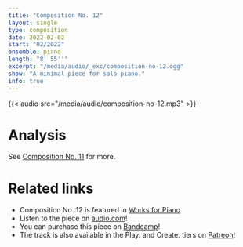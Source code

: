 ```yaml
---
title: "Composition No. 12"
layout: single
type: composition
date: 2022-02-02
start: "02/2022"
ensemble: piano
length: "8' 55''"
excerpt: "/media/audio/_exc/composition-no-12.ogg"
show: "A minimal piece for solo piano."
info: true
---
```


{{< audio src="/media/audio/composition-no-12.mp3" >}}

# Analysis

See [Composition No. 11](/compositions/composition-no.-11) for more.

# Related links

- Composition No. 12 is featured in [Works for Piano](/discography/works-for-piano)
- Listen to the piece on [audio.com](https://audio.com/petr-gersl/audio/composition-no-12)!
- You can purchase this piece on [Bandcamp](https://pgersl.bandcamp.com/track/composition-no-12)!
- The track is also available in the Play. and Create. tiers on [Patreon](https://patreon.com/user?u=98919388)!